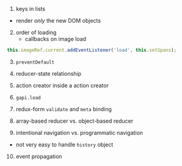 1. keys in lists
  * render *only* the new DOM objects


2. order of loading
   * callbacks on image load
```javascript
this.imageRef.current.addEventListener('load', this.setSpans);
```

3. `preventDefault`


4. reducer-state relationship


5. action creator inside a action creator


6. `gapi.load`

7. redux-form `validate` and `meta` binding

8. array-based reducer vs. object-based reducer

9. intentional navigation vs. programmatic navigation
  - not very easy to handle `history` object

10. event propagation